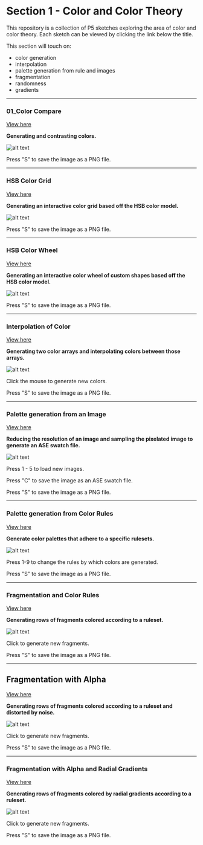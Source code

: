 # Section 1 - Color and Color Theory

This repository is a collection of P5 sketches exploring the area of color and color theory. Each sketch can be viewed by clicking the link below the title.

This section will touch on:

- color generation
- interpolation
- palette generation from rule and images
- fragmentation
- randomness
- gradients

---

### 01_Color Compare

[View here](01_colorSquare/build/)

**Generating and contrasting colors.**

![alt text](01_colorSquare/images/01.png "image")

Press "S" to save the image as a PNG file.

---

### HSB Color Grid

[View here](02_colorGrid/build/)

**Generating an interactive color grid based off the HSB color model.**

![alt text](02_colorGrid/images/01.png "image")

Press "S" to save the image as a PNG file.

---

### HSB Color Wheel

[View here](03_segmentTriangles/build/)

**Generating an interactive color wheel of custom shapes based off the HSB color model.**

![alt text](03_segmentTriangles/images/01.png "image")

Press "S" to save the image as a PNG file.

---

### Interpolation of Color

[View here](04_lerpColors/build/)

**Generating two color arrays and interpolating colors between those arrays.**

![alt text](04_lerpColors/images/01.png "image")

Click the mouse to generate new colors.

Press "S" to save the image as a PNG file.

---

### Palette generation from an Image

[View here](05_imageProcessing/build/)

**Reducing the resolution of an image and sampling the pixelated image to generate an ASE swatch file.**

![alt text](05_imageProcessing/images/01.png "image")

Press 1 - 5 to load new images.

Press "C" to save the image as an ASE swatch file.

Press "S" to save the image as a PNG file.

---

### Palette generation from Color Rules

[View here](06_generateColorPal/build/)

**Generate color palettes that adhere to a specific rulesets.**

![alt text](06_generateColorPal/images/01.png "image")

Press 1-9 to change the rules by which colors are generated.

Press "S" to save the image as a PNG file.

---

### Fragmentation and Color Rules

[View here](07_fragments/build/)

**Generating rows of fragments colored according to a ruleset.**

![alt text](07_fragments/images/01.png "image")

Click to generate new fragments.

Press "S" to save the image as a PNG file.

---

## Fragmentation with Alpha

[View here](08_alphaFragments/build/)

**Generating rows of fragments colored according to a ruleset and distorted by noise.**

![alt text](08_alphaFragments/images/01.png "image")

Click to generate new fragments.

Press "S" to save the image as a PNG file.

---

### Fragmentation with Alpha and Radial Gradients

[View here](09_radialGradients/build/)

**Generating rows of fragments colored by radial gradients according to a ruleset.**

![alt text](09_radialGradients/images/01.png "image")

Click to generate new fragments.

Press "S" to save the image as a PNG file.
